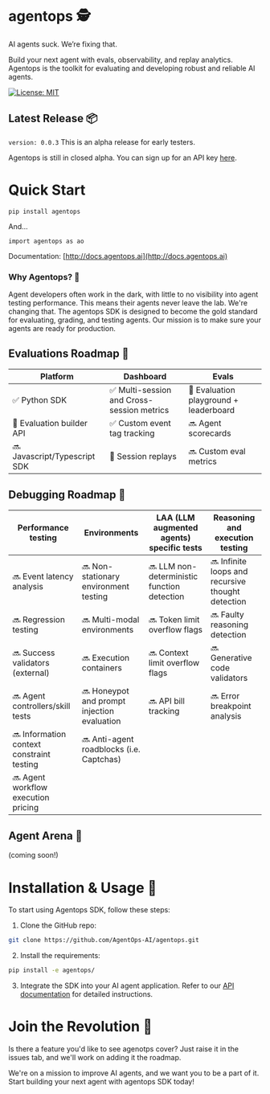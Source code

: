 # agentops 🕵️

AI agents suck. We’re fixing that.

Build your next agent with evals, observability, and replay analytics. Agentops is the toolkit for evaluating and developing robust and reliable AI agents.

[![License: MIT](https://img.shields.io/badge/License-MIT-yellow.svg)](https://opensource.org/licenses/MIT)

## Latest Release 📦
`version: 0.0.3`
This is an alpha release for early testers.

Agentops is still in closed alpha. You can sign up for an API key [here](https://agentops.ai).

# Quick Start

```pip install agentops```

And...

```import agentops as ao```

Documentation: [http://docs.agentops.ai](http://docs.agentops.ai)

### Why Agentops? 🤔

Agent developers often work in the dark, with little to no visibility into agent testing performance. This means their agents never leave the lab. We're changing that. The agentops SDK is designed to become the gold standard for evaluating, grading, and testing agents. Our mission is to make sure your agents are ready for production.

## Evaluations Roadmap 🧭

| Platform | Dashboard | Evals |
|---|---|---|
|✅ Python SDK | ✅ Multi-session and Cross-session metrics | 🚧 Evaluation playground + leaderboard |
|🚧 Evaluation builder API | ✅ Custom event tag tracking | 🔜 Agent scorecards |
|🔜 Javascript/Typescript SDK |  🚧 Session replays| 🔜 Custom eval metrics |


## Debugging Roadmap 🧭

| Performance testing | Environments | LAA (LLM augmented agents) specific tests | Reasoning and execution testing |
|---|---|---|---|
|🔜 Event latency analysis | 🔜 Non-stationary environment testing | 🔜 LLM non-deterministic function detection | 🔜 Infinite loops and recursive thought detection |
|🔜 Regression testing | 🔜 Multi-modal environments | 🔜 Token limit overflow flags | 🔜 Faulty reasoning detection |
|🔜 Success validators (external) | 🔜 Execution containers | 🔜 Context limit overflow flags | 🔜 Generative code validators |
|🔜 Agent controllers/skill tests | 🔜 Honeypot and prompt injection evaluation | 🔜 API bill tracking | 🔜 Error breakpoint analysis |
|🔜 Information context constraint testing | 🔜 Anti-agent roadblocks (i.e. Captchas) | | |
|🔜 Agent workflow execution pricing | | | |

## Agent Arena 🥊
(coming soon!)

# Installation & Usage 📘

To start using Agentops SDK, follow these steps:

1. Clone the GitHub repo:

```bash
git clone https://github.com/AgentOps-AI/agentops.git
```

2. Install the requirements:

```bash
pip install -e agentops/
```

3. Integrate the SDK into your AI agent application. Refer to our [API documentation](http://docs.agentops.ai) for detailed instructions.

# Join the Revolution 🎉

Is there a feature you'd like to see agenotps cover? Just raise it in the issues tab, and we'll work on adding it the roadmap.

We're on a mission to improve AI agents, and we want you to be a part of it. Start building your next agent with agentops SDK today!
